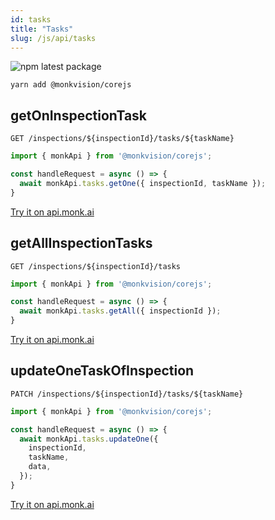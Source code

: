```yaml
---
id: tasks
title: "Tasks"
slug: /js/api/tasks
---
```


![npm latest package](https://img.shields.io/npm/v/@monkvision/corejs/latest.svg)

```yarn
yarn add @monkvision/corejs
```

## getOnInspectionTask
`GET /inspections/${inspectionId}/tasks/${taskName}`

```javascript
import { monkApi } from '@monkvision/corejs';

const handleRequest = async () => {
  await monkApi.tasks.getOne({ inspectionId, taskName });
}
```

[Try it on api.monk.ai](https://api.monk.ai/v1/apidocs/#/Inspection/get_task_of_inspection)

## getAllInspectionTasks
`GET /inspections/${inspectionId}/tasks`

```javascript
import { monkApi } from '@monkvision/corejs';

const handleRequest = async () => {
  await monkApi.tasks.getAll({ inspectionId });
}
```

[Try it on api.monk.ai](https://api.monk.ai/v1/apidocs/#/Inspection/get_tasks_of_inspection)

## updateOneTaskOfInspection
`PATCH /inspections/${inspectionId}/tasks/${taskName}`

```javascript
import { monkApi } from '@monkvision/corejs';

const handleRequest = async () => {
  await monkApi.tasks.updateOne({
    inspectionId,
    taskName,
    data,
  });
}
```

[Try it on api.monk.ai](https://api.monk.ai/v1/apidocs/#/Inspection/edit_task)
